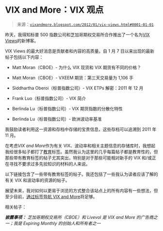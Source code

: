 <!--yml

分类：未分类

日期：2024 年 05 月 18 日 16:42:51

-->

# VIX and More：VIX 观点

> 来源：[`vixandmore.blogspot.com/2012/01/vix-views.html#0001-01-01`](http://vixandmore.blogspot.com/2012/01/vix-views.html#0001-01-01)

昨天，我得知标普 500 指数公司和芝加哥期权交易所合作推出了一个名为[VIX Views](http://www.spvixviews.com/)的新博客。

VIX Views 的最大好消息是贡献者和内容的高质量。自 1 月 7 日以来出现的最新帖子包括以下内容：

+   Matt Moran（CBOE）- 为什么 VIX 现货和 VIX 期货有不同的价格？

+   Matt Moran（CBOE）- VXEEM 期货：第三天交易量为 1,106 手

+   Siddhartha Oberoi（标普指数公司）- VIX ETPs 解密：2011 年 12 月

+   Frank Luo（标普指数公司）- VIX 简介

+   Berlinda Lu（标普指数公司）- VIX 期货指数的分散化特性

+   Berlinda Lu（标普指数公司）- 欧洲波动率基准

我鼓励读者利用这一资源和存档中存储的宝贵信息，这些存档可以追溯到 2011 年 11 月。

在考虑*VIX and More*作为有关 VIX、波动率和相关主题信息的存储库时，我想起我给很多帖子都打了[教育](http://vixandmore.blogspot.com/search/label/educational)标签。虽然我认为这里的几乎每篇帖子都是教育性的，但那些带有教育标签的帖子尤其突出，特别是对于那些可能相对新手的 VIX 和/或正在寻找不要求过多先验知识的材料的人来说。

以下链接包含了一些带有教育标签的帖子。我还包括了一些我认为读者应该了解的有关 VIX 和波动率的资源的帖子。

展望未来，我对如何以更易于浏览的方式整合该站点上的所有内容有一些想法，但至少目前，[通过标签导航 VIX and More](http://vixandmore.blogspot.com/2012/01/navigating-vix-and-more-by-labels.html)将足够。

相关帖子：

***披露事项：*** *芝加哥期权交易所（CBOE）和 Livevol 是 VIX and More 的广告商之一；我是 Expiring Monthly 的创始人和所有者之一*
